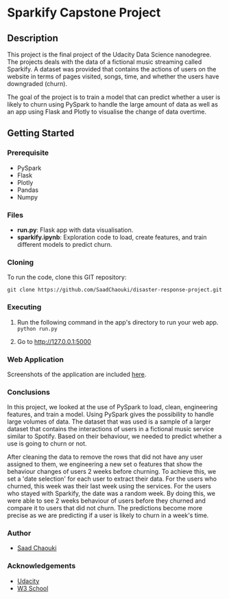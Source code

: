 # Sparkify Capstone Project

## Description
This project is the final project of the Udacity Data Science nanodegree. The projects deals with the data of a fictional music streaming called Sparkify. A dataset was provided that contains the actions of users on the website in terms of pages visited, songs, time, and whether the users have downgraded (churn). 

The goal of the project is to train a model that can predict whether a user is likely to churn using PySpark to handle the large amount of data as well as an app using Flask and Plotly to visualise the change of data overtime.

## Getting Started
### Prerequisite

* PySpark
* Flask
* Plotly
* Pandas
* Numpy

### Files

* **run.py**: Flask app with data visualisation.
* **sparkify.ipynb**: Exploration code to load, create features, and train different models to predict churn.


### Cloning

To run the code, clone this GIT repository:

`git clone https://github.com/SaadChaouki/disaster-response-project.git`

### Executing

1. Run the following command in the app's directory to run your web app.
    `python run.py`

2. Go to http://127.0.0.1:5000

### Web Application

Screenshots of the application are included [here]().

### Conclusions

In this project, we looked at the use of PySpark to load, clean, engineering features, and train a model. Using PySpark gives the possibility to handle large volumes of data. The dataset that was used is a sample of a larger dataset that contains the interactions of users in a fictional music service similar to Spotify. Based on their behaviour, we needed to predict whether a use is going to churn or not.

After cleaning the data to remove the rows that did not have any user assigned to them, we engineering a new set o features that show the behaviour changes of users 2 weeks before churning. To achieve this, we set a 'date selection' for each user to extract their data. For the users who churned, this week was their last week using the services. For the users who stayed with Sparkify, the date was a random week. By doing this, we were able to see 2 weeks behaviour of users before they churned and compare it to users that did not churn. The predictions become more precise as we are predicting if a user is likely to churn in a week's time.


### Author

* [Saad Chaouki](https://www.linkedin.com/in/schaouki/)

### Acknowledgements

* [Udacity](https://www.udacity.com/)
* [W3 School](https://www.w3schools.com/w3css/w3css_templates.asp)
